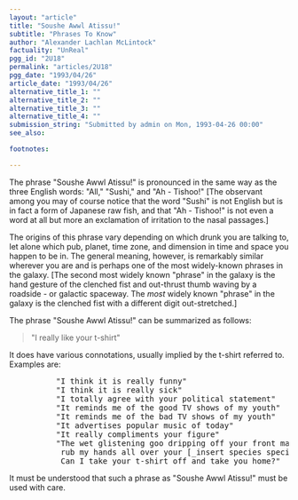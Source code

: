 ```yaml
---
layout: "article"
title: "Soushe Awwl Atissu!"
subtitle: "Phrases To Know"
author: "Alexander Lachlan McLintock"
factuality: "UnReal"
pgg_id: "2U18"
permalink: "articles/2U18"
pgg_date: "1993/04/26"
article_date: "1993/04/26"
alternative_title_1: ""
alternative_title_2: ""
alternative_title_3: ""
alternative_title_4: ""
submission_string: "Submitted by admin on Mon, 1993-04-26 00:00"
see_also:

footnotes: 

---
```

<div>
<p>The phrase "Soushe Awwl Atissu!" is pronounced in the same way as the three English words: "All," "Sushi," and "Ah - Tishoo!" [The observant among you may of course notice that the word "Sushi" is not English but is in fact a form of Japanese raw fish, and that "Ah - Tishoo!" is not even a word at all but more an exclamation of irritation to the nasal passages.]</p>
<p>The origins of this phrase vary depending on which drunk you are talking to, let alone which pub, planet, time zone, and dimension in time and space you happen to be in. The general meaning, however, is remarkably similar wherever you are and is perhaps one of the most widely-known phrases in the galaxy. [The second most widely known "phrase" in the galaxy is the hand gesture of the clenched fist and out-thrust thumb waving by a roadside - or galactic spaceway. The <em>most</em> widely known "phrase" in the galaxy is the clenched fist with a different digit out-stretched.]</p>
<p>The phrase "Soushe Awwl Atissu!" can be summarized as follows:</p>
<blockquote>"I really like your t-shirt"</blockquote>
<p>It does have various connotations, usually implied by the t-shirt referred to. Examples are:</p>
<pre>
          "I think it is really funny"
          "I think it is really sick"
          "I totally agree with your political statement"
          "It reminds me of the good TV shows of my youth"
          "It reminds me of the bad TV shows of my youth"
          "It advertises popular music of today"
          "It really compliments your figure"
          "The wet glistening goo dripping off your front makes me want to
           rub my hands all over your [_insert species specifics here_].
           Can I take your t-shirt off and take you home?"
</pre>
<p>It must be understood that such a phrase as "Soushe Awwl Atissu!" must be used with care. <!--Amazon_CLS_IM_END--></p>
</div>

